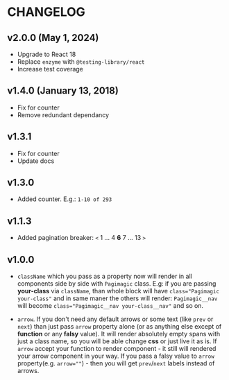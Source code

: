 # CHANGELOG

## v2.0.0 (May 1, 2024)
- Upgrade to React 18
- Replace `enzyme` with `@testing-library/react`
- Increase test coverage

## v1.4.0 (January 13, 2018)
- Fix for counter
- Remove redundant dependancy

## v1.3.1
- Fix for counter
- Update docs

## v1.3.0
- Added counter. E.g.: `1-10 of 293`

## v1.1.3
- Added pagination breaker: `<` 1 ... 4 **6** 7 ... 13 `>`

## v1.0.0
- `className` which you pass as a property now will render in all components side by side with `Pagimagic` class. E.g: if you are passing __your-class__ via `className`, than whole block will have `class="Pagimagic your-class"` and in same maner the others will render: `Pagimagic__nav` will become `class="Pagimagic__nav your-class__nav"` and so on.

- `arrow`. If you don't need any default arrows or some text (like `prev` or `next`) than just pass `arrow` property alone (or as anything else except of **function** or any **falsy** value). It will render absolutely empty spans with just a class name, so you will be able change **css** or just live it as is. If `arrow` accept your function to render component - it still will rendered your arrow component in your way. If you pass a falsy value to `arrow` property(e.g. `arrow=""`) - then you will get `prev`/`next` labels instead of arrows.
